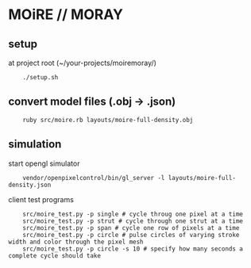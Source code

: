 # MOiRE // MORAY
<!--- TODO: this is very manual, add dependency management and setup script -->
## setup

at project root (~/your-projects/moiremoray/)

```
    ./setup.sh
```

## convert model files (.obj -> .json)

```
    ruby src/moire.rb layouts/moire-full-density.obj
```

## simulation

start opengl simulator

```
    vendor/openpixelcontrol/bin/gl_server -l layouts/moire-full-density.json
```

client test programs

```
    src/moire_test.py -p single # cycle throug one pixel at a time
    src/moire_test.py -p strut # cycle through one strut at a time
    src/moire_test.py -p span # cycle one row of pixels at a time
    src/moire_test.py -p circle # pulse circles of varying stroke width and color through the pixel mesh
    src/moire_test.py -p circle -s 10 # specify how many seconds a complete cycle should take
```

